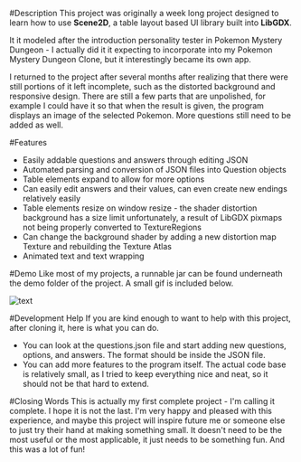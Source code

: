 #Description
This project was originally a week long project designed to learn how to use **Scene2D**, a table layout based UI library built into **LibGDX**.

It it modeled after the introduction personality tester in Pokemon Mystery Dungeon - I actually did it it expecting to incorporate into my Pokemon Mystery Dungeon Clone, but it interestingly became its own app.

I returned to the project after several months after realizing that there were still portions of it left incomplete, such as the distorted background and responsive design. There are still a few parts that are unpolished, for example I could have it so that when the result is given, the program displays an image of the selected Pokemon. More questions still need to be added as well. 

#Features
* Easily addable questions and answers through editing JSON
* Automated parsing and conversion of JSON files into Question objects
* Table elements expand to allow for more options
* Can easily edit answers and their values, can even create new endings relatively easily
* Table elements resize on window resize - the shader distortion background has a size limit unfortunately, a result of LibGDX pixmaps not being properly converted to TextureRegions
* Can change the background shader by adding a new distortion map Texture and rebuilding the Texture Atlas
* Animated text and text wrapping

#Demo
Like most of my projects, a runnable jar can be found underneath the demo folder of the project. A small gif is included below.

![text](https://media.giphy.com/media/3oKGzeP6uq95liQ6pW/giphy.gif "Demo")

#Development Help
If you are kind enough to want to help with this project, after cloning it, here is what you can do.

* You can look at the questions.json file and start adding new questions, options, and answers. The format should be inside the JSON file.
* You can add more features to the program itself. The actual code base is relatively small, as I tried to keep everything nice and neat, so it should not be that hard to extend.

#Closing Words
This is actually my first complete project - I'm calling it complete. I hope it is not the last. I'm very happy and pleased with this experience, and maybe this project will inspire future me or someone else to just try their hand at making something small. It doesn't need to be the most useful or the most applicable, it just needs to be something fun. And this was a lot of fun!